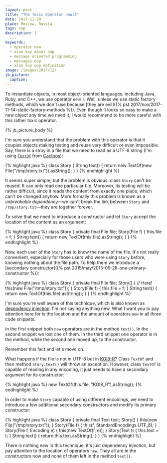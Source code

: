 ```yaml
---
layout: post
title: "The Toxic Operator new()"
date: 2017-11-20
place: Moscow, Russia
tags: oop
description: |
  ...
keywords:
  - operator new
  - alan kay about oop
  - message oriented programming
  - messages oop
  - alan kay oop definition
image: /images/2017/12/
jb_picture:
  caption:
---
```


To instantiate objects, in most object-oriented languages,
including Java, Ruby, and C++, we use operator `new()`. Well, unless
we use static factory methods, which we don't use because
[they are evil]({% pst 2017/nov/2017-11-14-static-factory-methods %}).
Even though it looks so easy to make a new object any time we need it,
I would recommend to be more careful with this rather toxic operator.

<!--more-->

{% jb_picture_body %}

I'm sure you understand that the problem with this operator is that
it couples objects making testing and reuse very difficult or even impossible.
Say, there is a stroy in a file that we need to read as a UTF-8 string
(I'm using
[`TextOf`](http://static.javadoc.io/org.cactoos/cactoos/0.25.6/org/cactoos/text/TextOf.html)
from [Cactoos](http://www.cactoos.org)):

{% highlight java %}
class Story {
  String text() {
    return new TextOf(new File("/tmp/story.txt")).asString();
  }
}
{% endhighlight %}

It seems super simple, but the problem is obvious: class `Story` can't
be reused. It can only read one particular file. Moreover, its testing
will be rather difficult, since it reads the content from exactly one place,
which can't be changed anyhow. More formally this problem is known as a
_unbreakable dependency_&mdash;we can't break the link between `Story`
and `/tmp/story.txt`&mdash;they are together forever.

To solve that we need to introduce a constructor and let `Story` accept
the location of the content as an argument:

{% highlight java %}
class Story {
  private final File file;
  Story(File f) {
    this.file = f;
  }
  String text() {
    return new TextOf(this.file).asString();
  }
}
{% endhighlight %}

Now, each user of the `Story` has to know the name of the file. It's not really
convenient, especially for those users who were using `Story` before, knowing
nothing about the file path. To help them we introduce
a [secondary constructor]({% pst 2015/may/2015-05-28-one-primary-constructor %}):

{% highlight java %}
class Story {
  private final File file;
  Story() { // Here!
    this(new File("/tmp/story.txt"));
  }
  Story(File f) {
    this.file = f;
  }
  String text() {
    return new TextOf(this.file).asString();
  }
}
{% endhighlight %}

I'm sure you're well aware of this technique, which is also known
as [dependency injection](http://martinfowler.com/articles/injection.html).
I'm not saying anything new. What I want you to pay attention here for is
the location and the amount of operators `new` in all three code snippets.

In the first snippet both `new` operators are in the method `text()`.
In the second snippet we lost one of them. In the third snippet one operator
is in the method, while the second one moved up, to the constructor.

Remember this fact and let's move on.

What happens if the file is not in UTF-8 but in [KOI8-R](https://en.wikipedia.org/wiki/KOI8-R)?
Class `TextOf` and then method `Story.text()` will throw an exception.
However, class `TextOf` is capable of reading in any encoding, it just
needs to have a secondary argument for its constructor:

{% highlight java %}
new TextOf(this.file, "KOI8_R").asString();
{% endhighlight %}

In order to make `Story` capable of using different encodings, we need to
introduce a few additional secondary constructors and modify its primary
constructor:

{% highlight java %}
class Story {
  private final Text text;
  Story() {
    this(new File("/tmp/story.txt"));
  }
  Story(File f) {
    this(f, StandardEncodings.UTF_8);
  }
  Story(File f, Encoding e) {
    this(new TextOf(f, e));
  }
  Story(Text t) {
    this.text = t;
  }
  String text() {
    return this.text.asString();
  }
}
{% endhighlight %}

There is nothing new in this technique, it's just dependency injection,
but pay attention to the location of operators `new`. They all are in the
constructors now and none of them left in the method `text()`.





